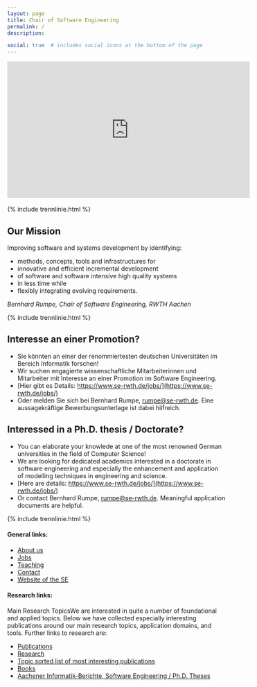 ```yaml
---
layout: page
title: Chair of Software Engineering
permalink: /
description: 

social: true  # includes social icons at the bottom of the page
---
```


<div class="embed-responsive embed-responsive-16by9">
<iframe width="560" height="315" src="https://www.youtube.com/embed/qvCU3Hz89ZM" title="YouTube video player" frameborder="0" allow="accelerometer; autoplay; clipboard-write; encrypted-media; gyroscope; picture-in-picture" allowfullscreen></iframe>
</div> 

<br>
{% include trennlinie.html %}

## Our Mission

Improving software and systems development by identifying: 
* <span class="rwth-blue-text">methods, concepts, tools</span> 
  and <span class="rwth-blue-text">infrastructures</span> for 
* <span class="rwth-blue-text">innovative</span> and 
  <span class="rwth-blue-text">efficient</span> 
  <span class="rwth-blue-text">incremental</span> development 
* of software and software intensive 
  <span class="rwth-blue-text">high quality systems</span> 
* in <span class="rwth-blue-text">less time</span> while 
* <span class="rwth-blue-text">flexibly integrating evolving 
  requirements</span>.


*Bernhard Rumpe, Chair of Software Engineering, RWTH Aachen*

{% include trennlinie.html %}

## Interesse an einer Promotion?

* Sie könnten an einer der renommiertesten deutschen Universitäten im 
  Bereich Informatik forschen! 
* Wir suchen engagierte wissenschaftliche Mitarbeiterinnen und 
  Mitarbeiter mit Interesse an einer Promotion im Software Engineering.
* [Hier gibt es Details: 
  https://www.se-rwth.de/jobs/](https://www.se-rwth.de/jobs/) 
* Oder melden Sie sich bei Bernhard Rumpe, rumpe@se-rwth.de. Eine 
  aussagekräftige Bewerbungsunterlage ist dabei hilfreich. 

## Interessed in a Ph.D. thesis / Doctorate?

* You can elaborate your knowlede at one of the most renowned German 
  universities in the field of Computer Science!
* We are looking for dedicated academics
  interested in a doctorate in software engineering
  and especially the enhancement and application of 
  modelling techniques in engineering and science.
* [Here are details:
  https://www.se-rwth.de/jobs/](https://www.se-rwth.de/jobs/)
* Or contact Bernhard Rumpe, rumpe@se-rwth.de. 
  Meaningful application documents are helpful.

{% include trennlinie.html %}

#### General links: 

- [About us](/about) 
- [Jobs](/jobs)
- [Teaching](/teaching)
- [Contact](/contact)
- [Website of the SE](https://www.se-rwth.de/)


#### Research links: 

Main Research TopicsWe are interested in quite a number of foundational 
and applied topics. Below we have collected especially interesting 
publications around our main research topics, application domains, and 
tools. Further links to research are:  

- [Publications](/publications)
- [Research](/topics)
- [Topic sorted list of most interesting publications](/topics)
- [Books](/books)
- [Aachener Informatik-Berichte, Software Engineering / Ph.D. Theses](/phdtheses)



